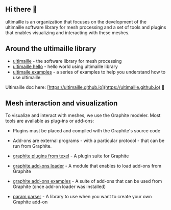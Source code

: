 ## Hi there 👋

<!--

**Here are some ideas to get you started:**

🙋‍♀️ A short introduction - what is your organization all about?
🌈 Contribution guidelines - how can the community get involved?
👩‍💻 Useful resources - where can the community find your docs? Is there anything else the community should know?
🍿 Fun facts - what does your team eat for breakfast?
🧙 Remember, you can do mighty things with the power of [Markdown](https://docs.github.com/github/writing-on-github/getting-started-with-writing-and-formatting-on-github/basic-writing-and-formatting-syntax)
-->

ultimaille is an organization that focuses on the development of the ultimaille software library for mesh processing and a set of tools and plugins that enables visualizing and interacting with these meshes.

## Around the ultimaille library

 - [ultimaille](https://github.com/ultimaille/ultimaille) - the software library for mesh processing
 - [ultimaille hello](https://github.com/ultimaille/ultimaille-hello) - hello world using ultimaille library
 - [ultimaile examples](https://github.com/ultimaille/ultimaille-examples) - a series of examples to help you understand how to use ultimaille

Ultimaille doc here: [https://ultimaille.github.io](https://ultimaille.github.io) :green_book:

## Mesh interaction and visualization

To visualize and interact with meshes, we use the Graphite modeler. Most tools are available as plug-ins or add-ons:

 - Plugins must be placed and compiled with the Graphite's source code 
 - Add-ons are external programs - with a particular protocol - that can be run from Graphite.

 - [graphite plugins from texel](https://github.com/ultimaille/graphite-texel-plugins) - A plugin suite for Graphite
 - [graphite add-ons loader](https://github.com/ultimaille/graphite-addon-loader) - A module that enables to load add-ons from Graphite
 - [graphite add-ons examples]([graphite-addon-examples](https://github.com/ultimaille/graphite-addon-examples)) - A suite of add-ons that can be used from Graphite (once add-on loader was installed)
 - [param parser](https://github.com/ultimaille/param-parser) - A library to use when you want to create your own Graphite add-on
